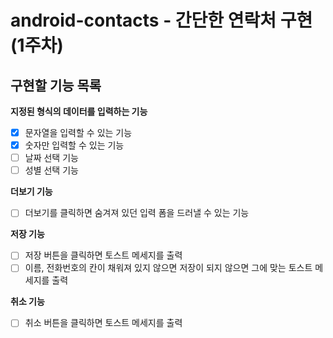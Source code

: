# android-contacts - 간단한 연락처 구현(1주차)
## 구현할 기능 목록

**지정된 형식의 데이터를 입력하는 기능**
- [x]  문자열을 입력할 수 있는 기능
- [x]  숫자만 입력할 수 있는 기능
- [ ]  날짜 선택 기능
- [ ]  성별 선택 기능

**더보기 기능**
- [ ]  더보기를 클릭하면 숨겨져 있던 입력 폼을 드러낼 수 있는 기능

**저장 기능**
- [ ]  저장 버튼을 클릭하면 토스트 메세지를 출력
- [ ]  이름, 전화번호의 칸이 채워져 있지 않으면 저장이 되지 않으면 그에 맞는 토스트 메세지를 출력

**취소 기능**
- [ ]  취소 버튼을 클릭하면 토스트 메세지를 출력